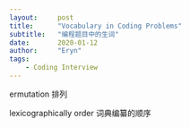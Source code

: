 ```yaml
---
layout:     post
title:      "Vocabulary in Coding Problems"
subtitle:   "编程题目中的生词"
date:       2020-01-12
author:     "Eryn"
tags:
    - Coding Interview
---
```

ermutation 排列       

lexicographically order 词典编纂的顺序     



